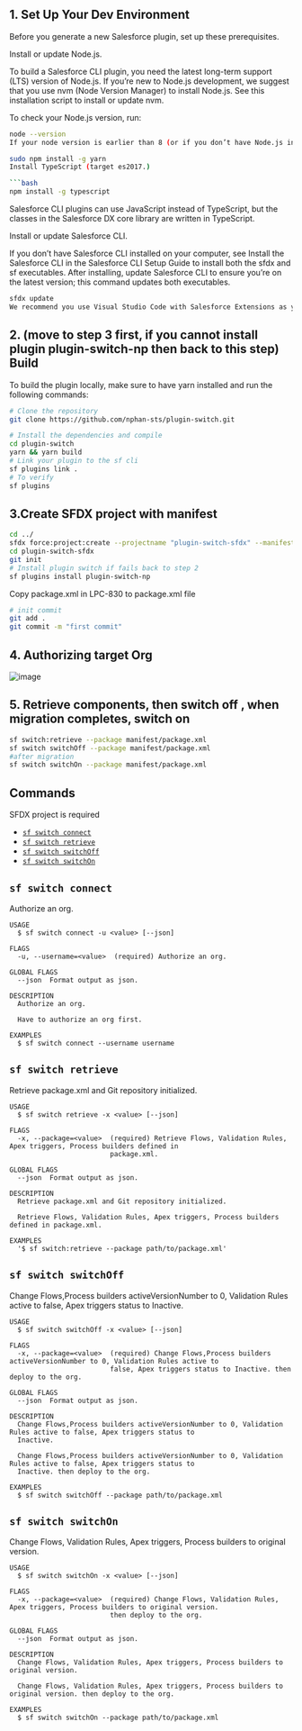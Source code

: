 ## 1. Set Up Your Dev Environment

Before you generate a new Salesforce plugin, set up these prerequisites.

Install or update Node.js.

To build a Salesforce CLI plugin, you need the latest long-term support (LTS) version of Node.js. If you’re new to Node.js development, we suggest that you use nvm (Node Version Manager) to install Node.js. See this installation script to install or update nvm.

To check your Node.js version, run:

```bash
node --version
If your node version is earlier than 8 (or if you don’t have Node.js installed), run this command to install LTS:
```

````bash
sudo npm install -g yarn
Install TypeScript (target es2017.)

```bash
npm install -g typescript
````

Salesforce CLI plugins can use JavaScript instead of TypeScript, but the classes in the Salesforce DX core library are written in TypeScript.

Install or update Salesforce CLI.

If you don’t have Salesforce CLI installed on your computer, see Install the Salesforce CLI in the Salesforce CLI Setup Guide to install both the sfdx and sf executables. After installing, update Salesforce CLI to ensure you’re on the latest version; this command updates both executables.

```bash
sfdx update
We recommend you use Visual Studio Code with Salesforce Extensions as your IDE, because it includes tools for developing on the Salesforce platform.
```

## 2. (move to step 3 first, if you cannot install plugin plugin-switch-np then back to this step) Build
To build the plugin locally, make sure to have yarn installed and run the following commands:
```bash
# Clone the repository
git clone https://github.com/nphan-sts/plugin-switch.git

# Install the dependencies and compile
cd plugin-switch
yarn && yarn build
# Link your plugin to the sf cli
sf plugins link .
# To verify
sf plugins
```


## 3.Create SFDX project with manifest 
```bash
cd ../
sfdx force:project:create --projectname "plugin-switch-sfdx" --manifest
cd plugin-switch-sfdx
git init
# Install plugin switch if fails back to step 2 
sf plugins install plugin-switch-np
```
Copy package.xml in LPC-830 to package.xml file

```bash
# init commit
git add .
git commit -m "first commit"
```

## 4. Authorizing target Org
![image](https://github.com/nphan-sts/plugin-switch/assets/118152078/a7ed3067-7cd2-4303-9b04-fed0574dfcb1)



## 5. Retrieve components, then switch off , when migration completes, switch on 
```bash
sf switch:retrieve --package manifest/package.xml
sf switch switchOff --package manifest/package.xml
#after migration 
sf switch switchOn --package manifest/package.xml

```





## Commands

SFDX project is required

<!-- commands -->
* [`sf switch connect`](#sf-switch-connect)
* [`sf switch retrieve`](#sf-switch-retrieve)
* [`sf switch switchOff`](#sf-switch-switchoff)
* [`sf switch switchOn`](#sf-switch-switchon)

## `sf switch connect`

Authorize an org.

```
USAGE
  $ sf switch connect -u <value> [--json]

FLAGS
  -u, --username=<value>  (required) Authorize an org.

GLOBAL FLAGS
  --json  Format output as json.

DESCRIPTION
  Authorize an org.

  Have to authorize an org first.

EXAMPLES
  $ sf switch connect --username username
```

## `sf switch retrieve`

Retrieve package.xml and Git repository initialized.

```
USAGE
  $ sf switch retrieve -x <value> [--json]

FLAGS
  -x, --package=<value>  (required) Retrieve Flows, Validation Rules, Apex triggers, Process builders defined in
                         package.xml.

GLOBAL FLAGS
  --json  Format output as json.

DESCRIPTION
  Retrieve package.xml and Git repository initialized.

  Retrieve Flows, Validation Rules, Apex triggers, Process builders defined in package.xml.

EXAMPLES
  '$ sf switch:retrieve --package path/to/package.xml'
```

## `sf switch switchOff`

Change Flows,Process builders activeVersionNumber to 0, Validation Rules active to false, Apex triggers status to Inactive.

```
USAGE
  $ sf switch switchOff -x <value> [--json]

FLAGS
  -x, --package=<value>  (required) Change Flows,Process builders activeVersionNumber to 0, Validation Rules active to
                         false, Apex triggers status to Inactive. then deploy to the org.

GLOBAL FLAGS
  --json  Format output as json.

DESCRIPTION
  Change Flows,Process builders activeVersionNumber to 0, Validation Rules active to false, Apex triggers status to
  Inactive.

  Change Flows,Process builders activeVersionNumber to 0, Validation Rules active to false, Apex triggers status to
  Inactive. then deploy to the org.

EXAMPLES
  $ sf switch switchOff --package path/to/package.xml
```

## `sf switch switchOn`

Change Flows, Validation Rules, Apex triggers, Process builders to original version.

```
USAGE
  $ sf switch switchOn -x <value> [--json]

FLAGS
  -x, --package=<value>  (required) Change Flows, Validation Rules, Apex triggers, Process builders to original version.
                         then deploy to the org.

GLOBAL FLAGS
  --json  Format output as json.

DESCRIPTION
  Change Flows, Validation Rules, Apex triggers, Process builders to original version.

  Change Flows, Validation Rules, Apex triggers, Process builders to original version. then deploy to the org.

EXAMPLES
  $ sf switch switchOn --package path/to/package.xml
```
<!-- commandsstop -->
